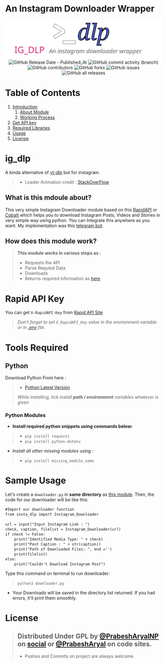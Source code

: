 ﻿# An Instagram Downloader Wrapper
<div align="center">
<a href="#1"><img src="https://raw.githubusercontent.com/prabesharyal/ig_dlp/main/.github/ig_dlp.svg"/></a>
<br>
<img alt="GitHub Release Date - Published_At" src="https://img.shields.io/github/release-date/prabesharyal/ig_dlp">
<img alt="GitHub commit activity (branch)" src="https://img.shields.io/github/commit-activity/t/prabesharyal/ig_dlp">
<img alt="GitHub contributors" src="https://img.shields.io/github/contributors/prabesharyal/ig_dlp">
<img alt="GitHub forks" src="https://img.shields.io/github/forks/prabesharyal/ig_dlp">
<img alt="GitHub issues" src="https://img.shields.io/github/issues/prabesharyal/ig_dlp">
<img alt="GitHub all releases" src="https://img.shields.io/github/downloads/prabesharyal/ig_dlp/total">
</div>

# Table of Contents
 1. [Introduction](#1)
    1. [About Module](#1.1)
	2. [Working Process](#1.2)
 2. [Get API key](#2)
 3. [Required Libraries](#3)
 4. [Usage](#4)
 5. [License](#lic)

# ig_dlp <a name="1"></a>
A kinda alternative of [yt-dlp](https://github.com/yt-dlp/yt-dlp) but for instagram.
>- Loader Animation credit : [StackOverFlow](https://stackoverflow.com/a/66558182/16370509)

## What is this mdoule about?<a name="1.1"></a>
This very simple Instagram Downloader module based on this [RapidAPI](https://rapidapi.com/maatootz/api/instagram-downloader-download-instagram-videos-stories) or [Cobalt](https://github.com/wukko/cobalt?tab=readme-ov-file) which helps you to download Instagram Posts, Videos and Stories in very simple way using python. You can Integrate this anywhere as you want. My implementation was this [telegram bot](https://github.com/prabesharyal/dalbhatpower_tg_bot). 

## How does this module work?<a name="1.2"></a>
> **This module works in various steps as :**
> - Requests the API
> - Parse Requied Data
> - Downloads
> - Returns required information as [here](#4).


# Rapid API Key<a name="2"></a>

You can get `X-RapidAPI-Key` from [Rapid API Site](https://rapidapi.com/maatootz/api/instagram-downloader-download-instagram-videos-stories)


> *Don't forget to set `X_RapidAPI_Key` value in the environment variable or in [.env](./.env) file.*


# Tools Required <a name="3"></a>

## Python <a name="3.1"></a>
Download Python From here :
> - [Python Latest Version](https://www.python.org/downloads/)

> *While installing, tick install **path / environment** variables whatever is given*

### Python Modules <a name="3.1.1"></a>
- **Install required python snippets using commands below:**
> - `pip install requests`
> - `pip install python-dotenv`

- _Install all other missing modules using :_
> - `pip install missing_module_name`

# Sample Usage <a name="4"></a>

Let's create a `downloader.py` in **same directory** as [this module](./insta_dlp.py). Then, the code for our downloader will be like this:
```
#Import our downloader function
from insta_dlp import Instagram_Downloader

url = input("Input Instagram Link : ")
check, caption, filelist = Instagram_Downloader(url)
if check != False:
    print("Identified Media Type: " + check)
    print("Post Caption : " + str(caption))
    print("Path of Downloaded Files: ", end ='')
    print(filelist)
else:
    print("Couldn't Download Instagram Post")

```

Type this command on terminal to run downloader:
>  `python3 downloader.py`

- Your Downloads will be saved in the directory list returned. If you had errors, it'll print them smoothly.


# License <a name="lic"></a>
> Distributed Under GPL by [@PrabeshAryalNP](https://facebook.com/prabesharyalnp) on [social](https://twitter.com/prabesharyalnp) or [@PrabeshAryal](https://github.com/prabesharyal) on code sites.
>-
>- Pushes and Commits on project are always welcome.

		
		
